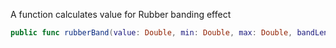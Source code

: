 
A function calculates value for Rubber banding effect

```swift
public func rubberBand(value: Double, min: Double, max: Double, bandLength: Double) -> Double
```
